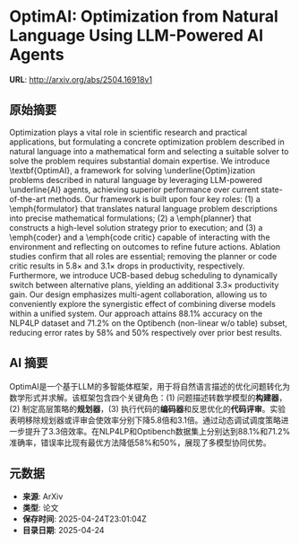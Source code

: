 # OptimAI: Optimization from Natural Language Using LLM-Powered AI Agents

**URL**: http://arxiv.org/abs/2504.16918v1

## 原始摘要

Optimization plays a vital role in scientific research and practical
applications, but formulating a concrete optimization problem described in
natural language into a mathematical form and selecting a suitable solver to
solve the problem requires substantial domain expertise. We introduce
\textbf{OptimAI}, a framework for solving \underline{Optim}ization problems
described in natural language by leveraging LLM-powered \underline{AI} agents,
achieving superior performance over current state-of-the-art methods. Our
framework is built upon four key roles: (1) a \emph{formulator} that translates
natural language problem descriptions into precise mathematical formulations;
(2) a \emph{planner} that constructs a high-level solution strategy prior to
execution; and (3) a \emph{coder} and a \emph{code critic} capable of
interacting with the environment and reflecting on outcomes to refine future
actions. Ablation studies confirm that all roles are essential; removing the
planner or code critic results in $5.8\times$ and $3.1\times$ drops in
productivity, respectively. Furthermore, we introduce UCB-based debug
scheduling to dynamically switch between alternative plans, yielding an
additional $3.3\times$ productivity gain. Our design emphasizes multi-agent
collaboration, allowing us to conveniently explore the synergistic effect of
combining diverse models within a unified system. Our approach attains 88.1\%
accuracy on the NLP4LP dataset and 71.2\% on the Optibench (non-linear w/o
table) subset, reducing error rates by 58\% and 50\% respectively over prior
best results.


## AI 摘要

OptimAI是一个基于LLM的多智能体框架，用于将自然语言描述的优化问题转化为数学形式并求解。该框架包含四个关键角色：(1) 问题描述转数学模型的**构建器**，(2) 制定高层策略的**规划器**，(3) 执行代码的**编码器**和反思优化的**代码评审**。实验表明移除规划器或评审会使效率分别下降5.8倍和3.1倍。通过动态调试调度策略进一步提升了3.3倍效率。在NLP4LP和Optibench数据集上分别达到88.1%和71.2%准确率，错误率比现有最优方法降低58%和50%，展现了多模型协同优势。

## 元数据

- **来源**: ArXiv
- **类型**: 论文
- **保存时间**: 2025-04-24T23:01:04Z
- **目录日期**: 2025-04-24
